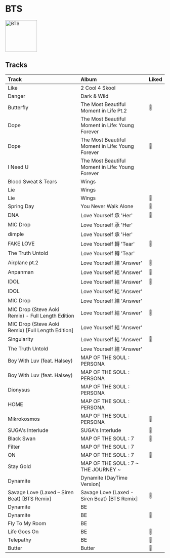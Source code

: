 
# BTS


<img src="https://i.scdn.co/image/ab6761610000e5eb5704a64f34fe29ff73ab56bb" alt="BTS" width="100" />

## Tracks

| Track                                             | Album                                            | Liked   |
|:--------------------------------------------------|:-------------------------------------------------|:--------|
| Like                                              | 2 Cool 4 Skool                                   |         |
| Danger                                            | Dark & Wild                                      |         |
| Butterfly                                         | The Most Beautiful Moment in Life Pt.2           | 💚       |
| Dope                                              | The Most Beautiful Moment in Life: Young Forever |         |
| Dope                                              | The Most Beautiful Moment in Life: Young Forever | 💚       |
| I Need U                                          | The Most Beautiful Moment in Life: Young Forever |         |
| Blood Sweat & Tears                               | Wings                                            |         |
| Lie                                               | Wings                                            |         |
| Lie                                               | Wings                                            | 💚       |
| Spring Day                                        | You Never Walk Alone                             | 💚       |
| DNA                                               | Love Yourself 承 'Her'                            | 💚       |
| MIC Drop                                          | Love Yourself 承 'Her'                            |         |
| dimple                                            | Love Yourself 承 'Her'                            |         |
| FAKE LOVE                                         | Love Yourself 轉 'Tear'                           | 💚       |
| The Truth Untold                                  | Love Yourself 轉 'Tear'                           |         |
| Airplane pt.2                                     | Love Yourself 結 'Answer'                         | 💚       |
| Anpanman                                          | Love Yourself 結 'Answer'                         | 💚       |
| IDOL                                              | Love Yourself 結 'Answer'                         | 💚       |
| IDOL                                              | Love Yourself 結 'Answer'                         |         |
| MIC Drop                                          | Love Yourself 結 'Answer'                         |         |
| MIC Drop (Steve Aoki Remix) - Full Length Edition | Love Yourself 結 'Answer'                         | 💚       |
| MIC Drop (Steve Aoki Remix) [Full Length Edition] | Love Yourself 結 'Answer'                         |         |
| Singularity                                       | Love Yourself 結 'Answer'                         | 💚       |
| The Truth Untold                                  | Love Yourself 結 'Answer'                         |         |
| Boy With Luv (feat. Halsey)                       | MAP OF THE SOUL : PERSONA                        |         |
| Boy With Luv (feat. Halsey)                       | MAP OF THE SOUL : PERSONA                        |         |
| Dionysus                                          | MAP OF THE SOUL : PERSONA                        |         |
| HOME                                              | MAP OF THE SOUL : PERSONA                        |         |
| Mikrokosmos                                       | MAP OF THE SOUL : PERSONA                        | 💚       |
| SUGA's Interlude                                  | SUGA's Interlude                                 | 💚       |
| Black Swan                                        | MAP OF THE SOUL : 7                              | 💚       |
| Filter                                            | MAP OF THE SOUL : 7                              |         |
| ON                                                | MAP OF THE SOUL : 7                              | 💚       |
| Stay Gold                                         | MAP OF THE SOUL : 7 ~ THE JOURNEY ~              |         |
| Dynamite                                          | Dynamite (DayTime Version)                       |         |
| Savage Love (Laxed – Siren Beat) [BTS Remix]      | Savage Love (Laxed - Siren Beat) [BTS Remix]     | 💚       |
| Dynamite                                          | BE                                               |         |
| Dynamite                                          | BE                                               | 💚       |
| Fly To My Room                                    | BE                                               |         |
| Life Goes On                                      | BE                                               | 💚       |
| Telepathy                                         | BE                                               | 💚       |
| Butter                                            | Butter                                           | 💚       |